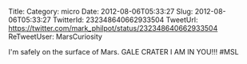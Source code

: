 Title: 
Category: micro
Date: 2012-08-06T05:33:27
Slug: 2012-08-06T05:33:27
TwitterId: 232348640662933504
TweetUrl: https://twitter.com/mark_philpot/status/232348640662933504
ReTweetUser: MarsCuriosity

<i class="fa fa-retweet" aria-hidden="true"></i> I'm safely on the surface of Mars. GALE CRATER I AM IN YOU!!! #MSL